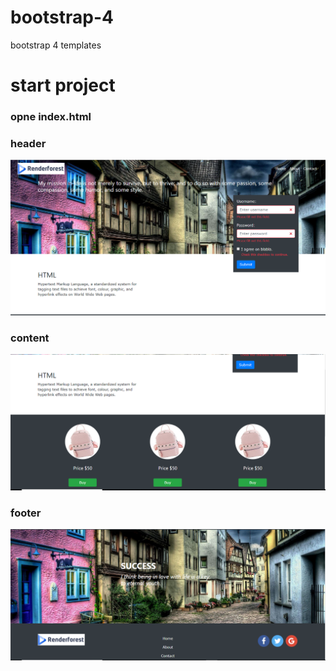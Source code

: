 # bootstrap-4
bootstrap 4 templates

# start project

### opne index.html

### header
![Alt text](./image/1.png "Optional Title")

### content

![Alt text](./image/2.png "Optional Title")

### footer

![Alt text](./image/3.png "Optional Title")